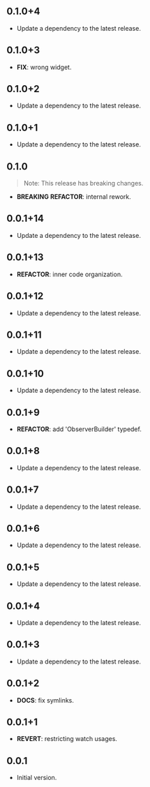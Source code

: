 ## 0.1.0+4

 - Update a dependency to the latest release.

## 0.1.0+3

 - **FIX**: wrong widget.

## 0.1.0+2

 - Update a dependency to the latest release.

## 0.1.0+1

 - Update a dependency to the latest release.

## 0.1.0

> Note: This release has breaking changes.

 - **BREAKING** **REFACTOR**: internal rework.

## 0.0.1+14

 - Update a dependency to the latest release.

## 0.0.1+13

 - **REFACTOR**: inner code organization.

## 0.0.1+12

 - Update a dependency to the latest release.

## 0.0.1+11

 - Update a dependency to the latest release.

## 0.0.1+10

 - Update a dependency to the latest release.

## 0.0.1+9

 - **REFACTOR**: add 'ObserverBuilder' typedef.

## 0.0.1+8

 - Update a dependency to the latest release.

## 0.0.1+7

 - Update a dependency to the latest release.

## 0.0.1+6

 - Update a dependency to the latest release.

## 0.0.1+5

 - Update a dependency to the latest release.

## 0.0.1+4

 - Update a dependency to the latest release.

## 0.0.1+3

 - Update a dependency to the latest release.

## 0.0.1+2

 - **DOCS**: fix symlinks.

## 0.0.1+1

 - **REVERT**: restricting watch usages.

## 0.0.1

- Initial version.
